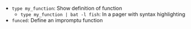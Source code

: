 - `type my_function`: Show definition of function
    - `type my_function | bat -l fish`: In a pager with syntax highlighting
- `funced`: Define an impromptu function
